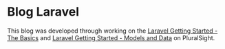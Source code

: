 # Blog Laravel
This blog was developed through working on the [Laravel Getting Started - The Basics](https://app.pluralsight.com/library/courses/laravel-php-framework-getting-started-the-basics) and [Laravel Getting Started - Models and Data](https://app.pluralsight.com/library/courses/laravel-php-framework-getting-started-models-data) on PluralSight.
